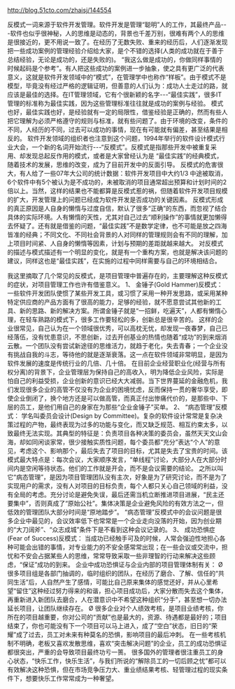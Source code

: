 http://blog.51cto.com/zhaisj/144554

反模式一词来源于软件开发管理。软件开发是管理“聪明”人的工作，其最终产品---软件也似乎很神秘，人的思维是动态的，背景也千差万别，很难有两个人的思维是很接近的，更不用说一致了。在经历了无数失败、重来的经历后，人们逐渐发现把一些成功案例的管理经验介绍给大家，是个不错的选择(人类的成功就在于善于总结经验，无论是成功的，还是失败的)。
“我这么做是成功的，你做同样事情的时候起码是个参考”。有人把这些成功的案例进一步抽象，使之具有更广泛的代表意义，这就是软件开发领域中的“模式”，在管理学中也称作“样板”。由于模式不是模型，毕竟没有经过严格的逻辑证明，但善意的人们认为：成功人士走过的路，就应该是最佳的选择。在IT管理领域，它有个很新颖的名字---“最佳实践”，很多IT管理的标准称为最佳实践，因为这些管理标准往往就是成功的案例与经验。
模式也好，最佳实践也好，是经验就有一定的局限性，借鉴经验是正确的，然而有些人把它理解为必须严格遵守的规则与标准，就有些问题了。由于环境的改变，条件的不同，人经历的不同，过去可以成功的事情，现在有可能就有偏差，甚至结果是相反的。
软件开发领域的组织者也注意到这个问题，1994年举行的软件设计模式行业大会，一个新的名词开始流行---“反模式”。反模式是指那些开发中被重复采用、却发现总起反作用的模式，或者是大家曾经认为是 “最佳实践”的经典模式，随着技术的发展，思维的改变，成为了目前开发中的反面引导。
反模式的危害很大，有人给了一些07年大公司的统计数据：软件开发项目中大约1/3 中途被取消，6个软件中有5个被认为是不成功的，未被取消的项目通常超出预算和计划时间的2倍以上。当然，这样的结果也不能都算是反模式惹的祸，但随着软件开发项目规模的扩大，开发管理上的问题已经成为软件开发是否成功的关键因素。
反模式形成的真正原因是人自身的懒惰与过度自信，默认了很多“正确”的东西，而忽视了结合具体的实际环境。人有懒惰的天性，尤其对自己过去“顺利操作”的事情就更加懒得去怀疑了。还有就是借鉴的问题，“最佳实践”不是数学定律，也不可能是放之四海皆准的经典；不同文化、不同社会背景的人对同样的管理规则会有不同的理解，加上项目时间紧、人自身的懒惰等因素，计划与预期的差距就越来越大。
对反模式的描述与模式描述有一个明显的变化，就是有一个重构方案，也就是解决该问题的建议，同样这也是“最佳实践”，在实施的过程中同样需要与自己的环境相结合。
 
我这里摘取了几个常见的反模式，是项目管理中普遍存在的，主要理解这种反模式的症状，对项目管理工作也许有借鉴意义。
1、 金锤子(Gold Hammer)反模式：
一些软件开发团队使惯了某些开发工具，或习惯了采用一种开发思路，或采用某种特定供应商的产品方面有了很高的能力，足够的经验，就不愿意尝试其他新的工具、新的思路、新的解决方案。所谓金锤子就是“一招鲜，吃遍天”，人都有懒惰心理，在轻车熟路的模式下，很多工作要轻松的多，创新总是很辛苦的。
这样的企业很常见，自己认为在一个领域很优秀，可以高枕无忧，却发现一夜春梦，自己已经落伍，没有忧患意识，不思创新，过去开创基业的热情也随着“成功”的到来烟消云散。一个团队没有尝试新途径的思维活力，就趋于老化，失去青春；一个企业没有挑战自我的斗志，等待他的就是逐渐衰落。这一点在软件领域非常明显，是因为软件发展的速度是传统行业的几倍、几十倍。
在目前企业经营职业化(经营与所有权分离)的背景下，企业管理层为保持自己的高收入，明为降低企业风险，实际是怕自己的利益受损，企业创新的意识已经大大减弱。当下世界蔓延的金融危机，我们发现很多企业的高管不仅没有为企业的困境忧虑，反而保持一贯的奢华享受，即使企业倒闭了，换个地方还是可以做高管，而真正付出惨痛代价的，是那些中、下层的员工，是他们用自己的身家在为那些“企业金锤子”买单。
2、 “病态管理”反模式：
学名叫委员会设计(Design by Committee)。复杂的软件设计常常是复杂决策过程的产物，最终表现为过多的功能与变化，而又缺乏规范、相互约束太多，以致最终无法实现。其典型的特征是：负责项目各种决策的委员会，虽然天天文山会海，却如同闲谈家常，很少接触实质性问题，每个委员都“充分”表达“个人”的意见，考虑这个、影响那个，最后失去了项目的目标，尤其是失去了宝贵的时间。该模式最大特点是：每次会议，大家顺序发言，“单线程”讨论，大部分人在大部分时间内是空闲等待状态。他们的工作就是开会，而不是会议需要的结论。
之所以叫它“病态管理”，是因为项目管理团队没有主次，好象是为了研究讨论，而不是为了实现用户的需求，没有人对项目的目标负责，每个人都只关心自己领域的利益，没有全局的考虑。充分讨论是避免失误，最后还需当机立断推进项目进展，“民主还要集中”，否则真成了“原始公社”。集体决策是企业避免风险的有效方法之一，但低效的管理团队大部分时间是“原地踏步”。
“病态管理”反模式中的会议问题是很多企业中最见的，会议效率低下也常常是一个企业走向没落的开始，因为创业期的“大刀阔斧”、“众志成城”条件下是不看到这种会议记录的。
3、 成功恐惧症 (Fear of Success)反模式：
当成功已经触手可及的时候，人常会强迫性地担心各种可能会出错的事情，对专业能力的不安全感常常出现；在一些会议或交流中，担忧和不安会占据某些人的思维，常常导致采取一些非理智的行动来解决这些顾虑，“保证”成功的到来。
企业中成功恐惧证与企业内部的项目管理体制有关：
Ø  很多项目组是各部门抽调的，临时组织的团队，在经历了磨合、了解、信任的“共同生活”后，人自然产生了感情，可能比自己原来集体的感觉还好，并从心里希望“留住”这种经过努力得来的和谐，担心项目成功后，大家分散而失去这个集体，再重新进入新团队去磨合，人在潜意识中不希望这种组织“分手”，甚至想一切办法延长项目，让团队继续存在。
Ø  很多企业对个人绩效考核，是项目业绩考核，你所在的项目越重要，你对公司的“贡献”也是最大的，资源、待遇都是最好的；项目结束了，你也可能没有下一个项目可以马上进入，成了“空白”状态，旧日的“荣耀”成了过去，员工对未来有种莫名的恐惧，影响项目的最后冲刺。
在一些考核机制不明确，老板又喜欢发散思维，喜欢“突击解决问题”的企业，员工的成功恐惧证都很突出，严重的会导致项目最终功亏一篑。
很多国外的管理者很注重员工的身心状态，“快乐工作，快乐生活”，与我们所说的“解除员工的一切后顾之忧”都可以有效解决这种恐惧，但在市场竞争压力大、重业绩结果考核、轻管理过程的现实条件下，想要快乐工作常常成为一种奢望。